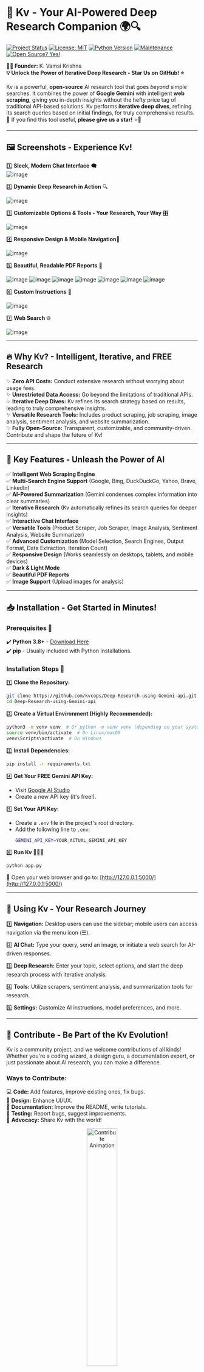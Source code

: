 # 🚀 Kv - Your AI-Powered Deep Research Companion 🌍🔍

[![Project Status](https://img.shields.io/badge/Status-Active-brightgreen.svg)](https://github.com/kvcops/Deep-Research-using-Gemini-api)
[![License: MIT](https://img.shields.io/badge/License-MIT-yellow.svg)](https://opensource.org/licenses/MIT)
[![Python Version](https://img.shields.io/badge/Python->=3.8-blue.svg)](https://www.python.org/downloads/)
[![Maintenance](https://img.shields.io/badge/Maintained%3F-yes-green.svg)](https://github.com/kvcops/Deep-Research-using-Gemini-api/graphs/commit-activity)
[![Open Source? Yes!](https://badgen.net/badge/Open%20Source%20%3F/Yes%21/blue?icon=github)](https://github.com/kvcops/Deep-Research-using-Gemini-api)

**👨‍💻 Founder:** K. Vamsi Krishna  
**💡 Unlock the Power of Iterative Deep Research - Star Us on GitHub! ⭐**

Kv is a powerful, **open-source** AI research tool that goes *beyond* simple searches. It combines the power of **Google Gemini** with intelligent **web scraping**, giving you in-depth insights without the hefty price tag of traditional API-based solutions. Kv performs **iterative deep dives**, refining its search queries based on initial findings, for truly comprehensive results. 🚀 If you find this tool useful, **please give us a star!** ⭐🙏

---

## 🖼️ Screenshots - Experience Kv!

1️⃣ **Sleek, Modern Chat Interface** 🗨️  
   ![image](https://github.com/user-attachments/assets/a459df87-90ef-4fb8-bb73-d257ea2ce631)


2️⃣ **Dynamic Deep Research in Action** 🔍  

   ![image](https://github.com/user-attachments/assets/b144240b-a04a-4a1e-bbe0-f0d35daabbf8)

3️⃣ **Customizable Options & Tools - Your Research, Your Way** 🎛️  

   ![image](https://github.com/user-attachments/assets/ce6d95ba-77d7-4a52-87fe-c63e63ac1322)


4️⃣ **Responsive Design & Mobile Navigation**📱  

   ![image](https://github.com/user-attachments/assets/80ba4a4c-b79f-4083-92a3-8b226c8d8f38)


5️⃣ **Beautiful, Readable PDF Reports** 📄  

   ![image](https://github.com/user-attachments/assets/7fb74de0-d539-4851-8b7b-ddbceb35e7e8)
   ![image](https://github.com/user-attachments/assets/e6a3a666-6492-408c-8936-ab5d634a9f46)
   ![image](https://github.com/user-attachments/assets/cc394c29-61ac-4ccb-9020-79a4c5b233b8)
   ![image](https://github.com/user-attachments/assets/19c78489-f772-4462-804d-7f4b8883b7f5)
   ![image](https://github.com/user-attachments/assets/6e67fda8-2c44-40ce-8639-4a9db6bdbd1c)
   ![image](https://github.com/user-attachments/assets/fcb5957e-52dc-4117-87b8-a3b5defa9827)
   ![image](https://github.com/user-attachments/assets/222bb25a-f3fa-47f6-b6c0-88ccf4d19528)


6️⃣ **Custom Instructions** 🤖

![image](https://github.com/user-attachments/assets/76d31236-63b5-443b-85e1-9623a3d01abb)


7️⃣ **Web Search** 🌐

![image](https://github.com/user-attachments/assets/2993d8ff-c902-4551-99da-5e759bb49c1a)


---

## 🔥 Why Kv? - Intelligent, Iterative, and FREE Research

✨ **Zero API Costs:** Conduct extensive research without worrying about usage fees.  
✨ **Unrestricted Data Access:** Go beyond the limitations of traditional APIs.  
✨ **Iterative Deep Dives:** Kv refines its search strategy based on results, leading to truly comprehensive insights.  
✨ **Versatile Research Tools:** Includes product scraping, job scraping, image analysis, sentiment analysis, and website summarization.  
✨ **Fully Open-Source:** Transparent, customizable, and community-driven. Contribute and shape the future of Kv!

---

## 🚀 Key Features - Unleash the Power of AI

✅ **Intelligent Web Scraping Engine**  
✅ **Multi-Search Engine Support** (Google, Bing, DuckDuckGo, Yahoo, Brave, LinkedIn)  
✅ **AI-Powered Summarization** (Gemini condenses complex information into clear summaries)  
✅ **Iterative Research** (Kv automatically refines its search queries for deeper insights)  
✅ **Interactive Chat Interface**  
✅ **Versatile Tools** (Product Scraper, Job Scraper, Image Analysis, Sentiment Analysis, Website Summarizer)  
✅ **Advanced Customization** (Model Selection, Search Engines, Output Format, Data Extraction, Iteration Count)  
✅ **Responsive Design** (Works seamlessly on desktops, tablets, and mobile devices)  
✅ **Dark & Light Mode**  
✅ **Beautiful PDF Reports**  
✅ **Image Support** (Upload images for analysis)

---

## 📥 Installation - Get Started in Minutes!

### Prerequisites 📌

✔️ **Python 3.8+** - [Download Here](https://www.python.org/downloads/)  
✔️ **pip** - Usually included with Python installations.

### Installation Steps 🔧

1️⃣ **Clone the Repository:**
   ```bash
   git clone https://github.com/kvcops/Deep-Research-using-Gemini-api.git
   cd Deep-Research-using-Gemini-api
   ```

2️⃣ **Create a Virtual Environment (Highly Recommended):**
   ```bash
   python3 -m venv venv  # Or python -m venv venv (depending on your system)
   source venv/bin/activate  # On Linux/macOS
   venv\Scripts\activate  # On Windows
   ```

3️⃣ **Install Dependencies:**
   ```bash
   pip install -r requirements.txt
   ```

4️⃣ **Get Your FREE Gemini API Key:**
   - Visit [Google AI Studio](https://makersuite.google.com/app/apikey)
   - Create a new API key (it's free!).

5️⃣ **Set Your API Key:**
   - Create a `.env` file in the project's root directory.
   - Add the following line to `.env`:
     ```bash
     GEMINI_API_KEY=YOUR_ACTUAL_GEMINI_API_KEY
     ```

6️⃣ **Run Kv 🏃‍♂️💨**
   ```bash
   python app.py
   ```
   🚀 Open your web browser and go to: [http://127.0.0.1:5000/](http://127.0.0.1:5000/)

---

## 🤖 Using Kv - Your Research Journey

1️⃣ **Navigation:** Desktop users can use the sidebar; mobile users can access navigation via the menu icon (☰).

2️⃣ **AI Chat:** Type your query, send an image, or initiate a web search for AI-driven responses.

3️⃣ **Deep Research:** Enter your topic, select options, and start the deep research process with iterative analysis.

4️⃣ **Tools:** Utilize scrapers, sentiment analysis, and summarization tools for research.

5️⃣ **Settings:** Customize AI instructions, model preferences, and more.

---

## 🤝 Contribute - Be Part of the Kv Evolution!
Kv is a community project, and we welcome contributions of all kinds! Whether you're a coding wizard, a design guru, a documentation expert, or just passionate about AI research, you can make a difference.

### Ways to Contribute:
💻 **Code:** Add features, improve existing ones, fix bugs.  
🎨 **Design:** Enhance UI/UX.  
📝 **Documentation:** Improve the README, write tutorials.  
🐞 **Testing:** Report bugs, suggest improvements.  
📢 **Advocacy:** Share Kv with the world!

<div align="center">
  <img src="https://media.giphy.com/media/26u4nJPf0JtQPdStq/giphy.gif" alt="Contribute Animation" width="40%">
</div>


---

## 📜 License
Kv is proudly open-source and licensed under the **MIT License**. See the [LICENSE](LICENSE) file for more details.

---

## 📞 Contact & Support
📧 **Email:** 21131A05C6@gvpce.ac.in  
👨‍💻 **Founder:** [K. Vamsi Krishna](https://www.linkedin.com/in/karri-vamsi-krishna-966537251/)

✨ **Thank you for using Kv! Don't forget to star the repository if you find it helpful! ⭐ 🚀**
